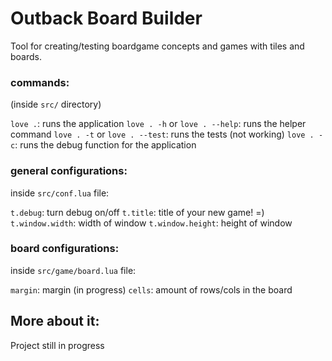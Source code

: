 # Outback Board Builder

Tool for creating/testing boardgame concepts and games with tiles and boards.

### commands: 
(inside `src/` directory)

`love .`: runs the application
`love . -h` or `love . --help`: runs the helper command
`love . -t` or `love . --test`: runs the tests (not working)
`love . -c`: runs the debug function for the application

### general configurations:
inside `src/conf.lua` file:

`t.debug`: turn debug on/off
`t.title`: title of your new game! =)
`t.window.width`: width of window
`t.window.height`: height of window

### board configurations:
inside `src/game/board.lua` file:

`margin`: margin (in progress)
`cells`: amount of rows/cols in the board


## More about it:

Project still in progress

